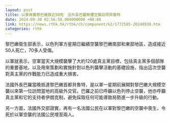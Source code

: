 ```yaml
---
layout: post
title: 以軍再襲黎巴嫩致近50死　法外長巴羅無懼空襲訪問貝魯特
date: 2024-09-30 02:56:58.000000000 +08:00
link: https://news.rthk.hk/rthk/ch/component/k2/1772585-20240930.htm
categories: rthk
---
```


黎巴嫩衛生部表示，以色列軍方星期日繼續空襲黎巴嫩南部和東部地區，造成接近50人死亡，70多人受傷。

以軍就表示，空軍當天大規模襲擊了大約120處真主黨目標，包括真主黨多個部隊的重要基地，以及用來策劃和實施針對以色列襲擊活動的基礎設施，指出這次空襲對真主黨的作戰能力已造成重大損害。

法國外長巴羅當晚抵達黎巴嫩首都貝魯特，是以軍一星期前展開對黎巴嫩大規模空襲以來第一位訪問當地的高級外交官。巴羅之前已呼籲以色列停止空襲，他亦呼籲真主黨和它的支持者伊朗克制，避免採取任何可能導致局勢進一步升級的行動。

另一方面，法國外交部證實，再有一名法國公民在以軍對黎巴嫩的空襲中喪生，令死於以軍空襲的法國公民增至兩人。
